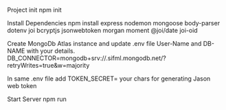 Project init
npm init

Install Dependencies
npm install express nodemon mongoose body-parser dotenv joi bcryptjs jsonwebtoken morgan moment @joi/date joi-oid

Create MongoDb Atlas instance and update .env file User-Name and DB-NAME with your details.
DB_CONNECTOR=mongodb+srv://<User-Name>.sifml.mongodb.net/<DB-NAME>?retryWrites=true&w=majority

In same .env file add TOKEN_SECRET= your chars for generating Jason web token

Start Server
npm run 
